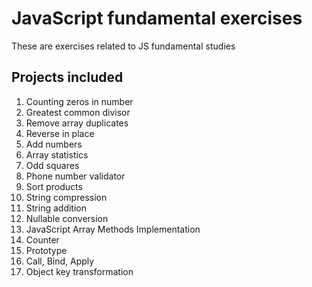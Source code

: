 # JavaScript fundamental exercises
These are exercises related to JS fundamental studies

## Projects included
1. Counting zeros in number
2. Greatest common divisor
3. Remove array duplicates
4. Reverse in place
5. Add numbers
6. Array statistics
7. Odd squares
8. Phone number validator
9. Sort products
10. String compression
11. String addition
12. Nullable conversion
13. JavaScript Array Methods Implementation
14. Counter
15. Prototype
16. Call, Bind, Apply
17. Object key transformation